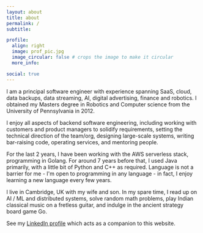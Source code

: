 ```yaml
---
layout: about
title: about
permalink: /
subtitle:

profile:
  align: right
  image: prof_pic.jpg
  image_circular: false # crops the image to make it circular
  more_info:

social: true
---
```


I am a principal software engineer with experience spanning SaaS, cloud, data backups, data streaming, AI, digital advertising, finance and robotics. I obtained my Masters degree in Robotics and Computer science from the University of Pennsylvania in 2012.

I enjoy all aspects of backend software engineering, including working with customers and product managers to solidify requirements, setting the technical direction of the team/org, designing large-scale systems, writing bar-raising code, operating services, and mentoring people.

For the last 2 years, I have been working with the AWS serverless stack, programming in Golang. For around 7 years before that, I used Java primarily, with a little bit of Python and C++ as required. Language is not a barrier for me - I'm open to programming in any language - in fact, I enjoy learning a new language every few years.

I live in Cambridge, UK with my wife and son. In my spare time, I read up on AI / ML and distributed systems, solve random math problems, play Indian classical music on a fretless guitar, and indulge in the ancient strategy board game Go.

See my <a href="https://www.linkedin.com/in/gokul-ramanan-subramanian-30b4b018">LinkedIn profile</a> which acts as a companion to this website.
